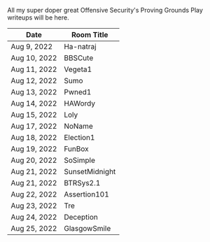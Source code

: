 All my super doper great Offensive Security's Proving Grounds Play writeups will be here.

Date			| Room Title
----------------|------------------------
Aug 9, 2022		| Ha-natraj
Aug 10, 2022	| BBSCute
Aug 11, 2022	| Vegeta1
Aug 12, 2022	| Sumo
Aug 13, 2022	| Pwned1
Aug 14, 2022	| HAWordy
Aug 15, 2022	| Loly
Aug 17, 2022	| NoName
Aug 18, 2022	| Election1
Aug 19, 2022	| FunBox
Aug 20, 2022	| SoSimple
Aug 21, 2022	| SunsetMidnight
Aug 21, 2022	| BTRSys2.1
Aug 22, 2022	| Assertion101
Aug 23, 2022	| Tre
Aug 24, 2022	| Deception
Aug 25, 2022	| GlasgowSmile
